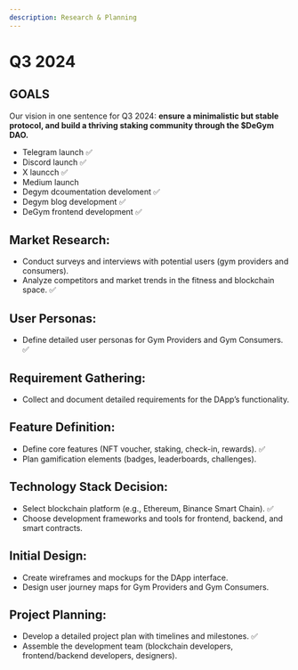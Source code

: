 ```yaml
---
description: Research & Planning
---
```


# Q3 2024

## GOALS

Our vision in one sentence for Q3 2024: **ensure a minimalistic but stable protocol, and build a thriving staking community through the $DeGym DAO.**

* Telegram launch ✅
* Discord launch ✅
* X launcch ✅
* Medium launch
* Degym dcoumentation develoment ✅
* Degym blog development ✅
* DeGym frontend development ✅

## **Market Research:**

* Conduct surveys and interviews with potential users (gym providers and consumers).
* Analyze competitors and market trends in the fitness and blockchain space.  ✅

## **User Personas:**

* Define detailed user personas for Gym Providers and Gym Consumers.   ✅

## **Requirement Gathering:**

* Collect and document detailed requirements for the DApp’s functionality.

## **Feature Definition:**

* Define core features (NFT voucher, staking, check-in, rewards).  ✅
* Plan gamification elements (badges, leaderboards, challenges).

## **Technology Stack Decision:**

* Select blockchain platform (e.g., Ethereum, Binance Smart Chain).  ✅
* Choose development frameworks and tools for frontend, backend, and smart contracts.

## **Initial Design:**

* Create wireframes and mockups for the DApp interface.
* Design user journey maps for Gym Providers and Gym Consumers.

## **Project Planning:**

* Develop a detailed project plan with timelines and milestones.  ✅
* Assemble the development team (blockchain developers, frontend/backend developers, designers).
